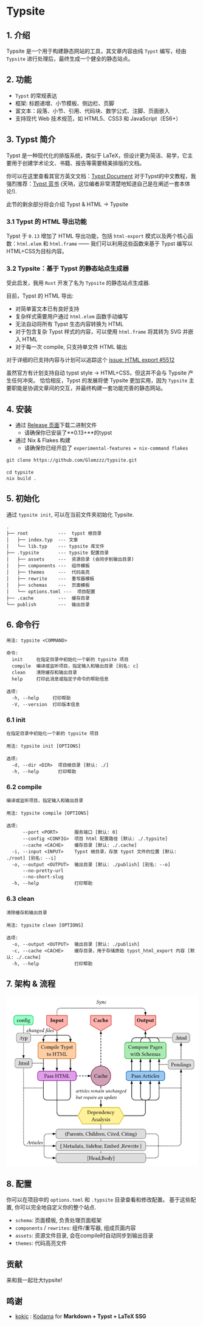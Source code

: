 
# Typsite

## 1. 介绍

Typsite 是一个用于构建静态网站的工具，其文章内容由纯 `Typst` 编写，经由 `Typsite` 进行处理后，最终生成一个健全的静态站点。


## 2. 功能

- `Typst` 的常规表达
- 框架: 标题递增、小节模板、侧边栏、页脚
- 富文本：段落、小节、引用、代码块、数学公式、注脚、页面嵌入
- 支持现代 Web 技术规范，如 HTML5、CSS3 和 JavaScript（ES6+）

## 3. Typst 简介

Typst 是一种现代化的排版系统，类似于 LaTeX，但设计更为简洁、易学，它主要用于创建学术论文、书籍、报告等需要精美排版的文档。

你可以在这里查看其官方英文文档：[Typst Document](https://typst.app/docs/)
对于Typst的中文教程，我强烈推荐：[Typst 蓝书](https://typst-doc-cn.github.io/tutorial/introduction.html) (天呐，这位编者非常清楚地知道自己是在阐述一套本体论!).

此节的剩余部分将会介绍 Typst & HTML -> Typsite

### 3.1 Typst 的 HTML 导出功能

Typst 于 `0.13` 增加了 HTML 导出功能，包括 `html-export` 模式以及两个核心函数：`html.elem` 和 `html.frame` —— 我们可以利用这些函数来基于 Typst 编写以HTML+CSS为目标内容。

### 3.2 Typsite：基于 Typst 的静态站点生成器

受此启发，我用 `Rust` 开发了名为 `Typsite` 的静态站点生成器.

目前，Typst 的 HTML 导出:
- 对简单富文本已有良好支持
- 复杂样式需要用户通过 `html.elem` 函数手动编写
- 无法自动将所有 Typst 生态内容转换为 HTML
- 对于包含复杂 Typst 样式的内容，可以使用 `html.frame` 将其转为 SVG 并嵌入 HTML
- 对于每一次 compile, 只支持单文件 HTML 输出

对于详细的已支持内容与计划可以追踪这个 [issue: HTML export #5512](https://github.com/typst/typst/issues/5512)

虽然官方有计划支持自动 typst style -> HTML+CSS，但这并不会与 Typsite 产生任何冲突。 恰恰相反，Typst 的发展将使 Typsite 更加实用，因为 `Typsite` 主要职能是协调文章间的交互，并最终构建一套功能完善的静态网站。

## 4. 安装

- 通过 [Release 页面](https://github.com/Glomzzz/typsite/releases/latest)下载二进制文件
    - 请确保你已安装了**0.13+**的typst
- 通过 Nix & Flakes 构建
    - 请确保你已经开启了 `experimental-features = nix-command flakes`

```shell
git clone https://github.com/Glomzzz/typsite.git

cd typsite
nix build .
```

## 5. 初始化

通过 `typsite init`, 可以在当前文件夹初始化 Typsite.

```
.
├── root           ---  typst 根目录
│   ├── index.typ  --- 文章
│   └── lib.typ    --- typsite 库文件
├── .typsite       --- typsite 配置目录
│   ├── assets     ---  资源目录 (会同步到输出目录)
│   ├── components ---  组件模板
│   ├── themes     ---  代码高亮
│   ├── rewrite    ---  重写器模板
│   ├── schemas    ---  页面模板
│   └── options.toml ---  项目配置
├── .cache         ---  缓存目录
└── publish        ---  输出目录
```

## 6. 命令行

```shell
用法: typsite <COMMAND>

命令:
  init     在指定目录中初始化一个新的 typsite 项目
  compile  编译或监听项目，指定输入和输出目录 [别名: c]
  clean    清除缓存和输出目录
  help     打印此消息或指定子命令的帮助信息

选项:
  -h, --help     打印帮助
  -V, --version  打印版本信息
```

### 6.1 init

```shell
在指定目录中初始化一个新的 typsite 项目

用法: typsite init [OPTIONS]

选项:
  -d, --dir <DIR>  项目根目录 [默认: ./]
  -h, --help       打印帮助
```

### 6.2 compile

```shell
编译或监听项目，指定输入和输出目录

用法: typsite compile [OPTIONS]

选项:
      --port <PORT>      服务端口 [默认: 0]
      --config <CONFIG>  项目 html 配置路径 [默认: ./.typsite]
      --cache <CACHE>    缓存目录 [默认: ./.cache]
  -i, --input <INPUT>    Typst 根目录，存放 typst 文件的位置 [默认: ./root] [别名: --i]
  -o, --output <OUTPUT>  输出目录 [默认: ./publish] [别名: --o]
      --no-pretty-url
      --no-short-slug
  -h, --help             打印帮助
```

### 6.3 clean

```shell
清除缓存和输出目录

用法: typsite clean [OPTIONS]

选项:
  -o, --output <OUTPUT>  输出目录 [默认: ./publish]
  -c, --cache <CACHE>    缓存目录，用于存储原始 typst_html_export 内容 [默认: ./.cache]
  -h, --help             打印帮助
```

## 7. 架构 & 流程

![](./process.png)

## 8. 配置

你可以在项目中的 `options.toml` 和 `.typsite` 目录查看和修改配置。
基于这些配置, 你可以完全地自定义你的整个站点.

- `schema`: 页面模板, 负责处理页面框架
- `components` / `rewrites`: 组件/重写器, 组成页面内容
- `assets`: 资源文件目录, 会在compile时自动同步到输出目录
- `themes`: 代码高亮文件

## 贡献 

来和我一起壮大typsite!

## 鸣谢
- [kokic](https://github.com/kokic) : [Kodama](https://github.com/kokic/kodama) for **Markdown + Typst + LaTeX SSG**
